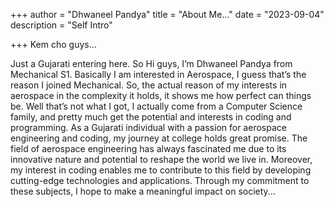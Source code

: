 +++
author = "Dhwaneel Pandya"
title = "About Me..."
date = "2023-09-04"
description = "Self Intro"

+++
Kem cho guys…

Just a Gujarati entering here. So Hi guys, I’m Dhwaneel Pandya from Mechanical S1. Basically I am interested in Aerospace, I guess that’s the reason I joined Mechanical. So, the actual reason of my interests in aerospace in the complexity it holds, it shows me how perfect can things be. Well that’s not what I got, I actually come from a Computer Science family, and pretty much get the potential and interests in coding and programming. As a Gujarati individual with a passion for aerospace engineering and coding, my journey at college holds great promise. The field of aerospace engineering has always fascinated me due to its innovative nature and potential to reshape the world we live in. Moreover, my interest in coding enables me to contribute to this field by developing cutting-edge technologies and applications. Through my commitment to these subjects, I hope to make a meaningful impact on society...


